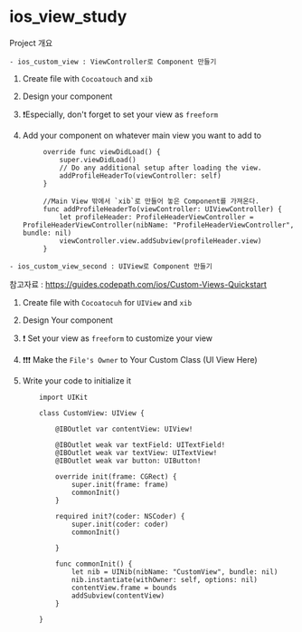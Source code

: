 # ios_view_study

Project 개요

`- ios_custom_view : ViewController로 Component 만들기`

1. Create file with `Cocoatouch` and `xib` 
2. Design your component
3. ❗️Especially, don't forget to set your view as `freeform` 
4. Add your component on whatever main view you want to add to 

            override func viewDidLoad() {
                super.viewDidLoad()
                // Do any additional setup after loading the view.
                addProfileHeaderTo(viewController: self)
            }

            //Main View 밖에서 `xib`로 만들어 놓은 Component를 가져온다.
            func addProfileHeaderTo(viewController: UIViewController) {
                let profileHeader: ProfileHeaderViewController = ProfileHeaderViewController(nibName: "ProfileHeaderViewController", bundle: nil)
                viewController.view.addSubview(profileHeader.view)
            }




`- ios_custom_view_second : UIView로 Component 만들기`

참고자료 : https://guides.codepath.com/ios/Custom-Views-Quickstart

1. Create file with `Cocoatocuh` for `UIView` and `xib`
2. Design Your component
3. ❗️ Set your view as `freeform` to customize your view
4. ❗️❗️❗️ Make the `File's Owner` to Your Custom Class (UI View Here)
5.  Write your code to initialize it

            import UIKit

            class CustomView: UIView {

                @IBOutlet var contentView: UIView!
                
                @IBOutlet weak var textField: UITextField!
                @IBOutlet weak var textView: UITextView!
                @IBOutlet weak var button: UIButton!

                override init(frame: CGRect) {
                    super.init(frame: frame)
                    commonInit()
                }
                
                required init?(coder: NSCoder) {
                    super.init(coder: coder)
                    commonInit()
               
                }
                
                func commonInit() {
                    let nib = UINib(nibName: "CustomView", bundle: nil)
                    nib.instantiate(withOwner: self, options: nil)
                    contentView.frame = bounds
                    addSubview(contentView)
                }

            }
